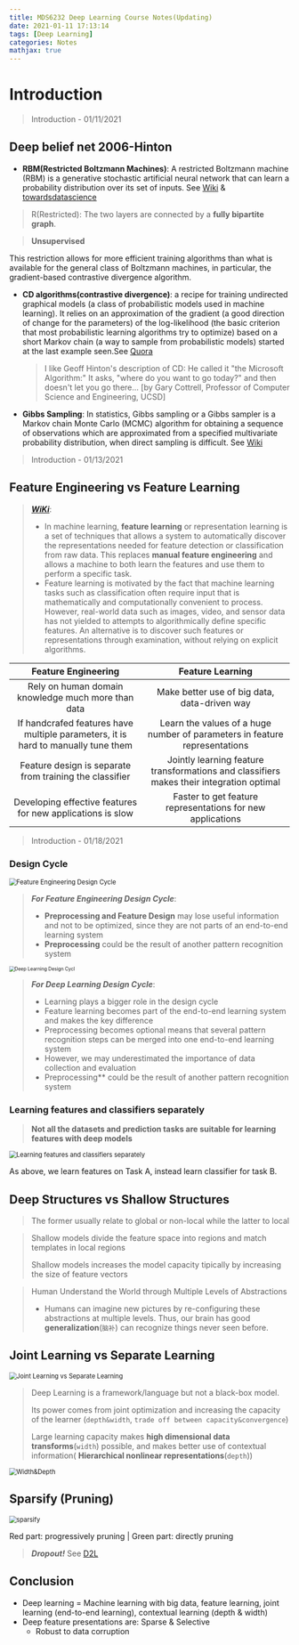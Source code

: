 ```yaml
---
title: MDS6232 Deep Learning Course Notes(Updating)
date: 2021-01-11 17:13:14
tags: [Deep Learning]
categories: Notes
mathjax: true
---
```

# Introduction

> Introduction - 01/11/2021

## Deep belief net 2006-Hinton

- **RBM(Restricted Boltzmann Machines)**: A restricted Boltzmann machine (RBM) is a generative stochastic artificial neural network that can learn a probability distribution over its set of inputs. See [Wiki](https://en.wikipedia.org/wiki/Restricted_Boltzmann_machine) & [towardsdatascience](https://towardsdatascience.com/restricted-boltzmann-machines-simplified-eab1e5878976)

<!-- more -->

> R(Restricted): The two layers are connected by a **fully bipartite graph**.

> **Unsupervised**

This restriction allows for more efficient training algorithms than what is available for the general class of Boltzmann machines, in particular, the gradient-based contrastive divergence algorithm.

- **CD algorithms(contrastive divergence)**: a recipe for training undirected graphical models (a class of probabilistic models used in machine learning). It relies on an approximation of the gradient (a good direction of change for the parameters) of the log-likelihood (the basic criterion that most probabilistic learning algorithms try to optimize) based on a short Markov chain (a way to sample from probabilistic models) started at the last example seen.See [Quora](https://www.quora.com/What-is-contrastive-divergence)

  > I like Geoff Hinton's description of CD: He called it "the Microsoft Algorithm:" It asks, "where do you want to go today?" and then doesn't let you go there... [by Gary Cottrell, Professor of Computer Science and Engineering, UCSD]
  >
- **Gibbs Sampling**: In statistics, Gibbs sampling or a Gibbs sampler is a Markov chain Monte Carlo (MCMC) algorithm for obtaining a sequence of observations which are approximated from a specified multivariate probability distribution, when direct sampling is difficult. See [Wiki](https://en.wikipedia.org/wiki/Gibbs_sampling)

> Introduction - 01/13/2021

## Feature Engineering vs Feature Learning

> ***[WiKi](https://en.wikipedia.org/wiki/Feature_learning)***:
>
> - In machine learning, **feature learning** or representation learning is a set of techniques that allows a system to automatically discover the representations needed for feature detection or classification from raw data. This replaces **manual feature engineering** and allows a machine to both learn the features and use them to perform a specific task.
> - Feature learning is motivated by the fact that machine learning tasks such as classification often require input that is mathematically and computationally convenient to process. However, real-world data such as images, video, and sensor data has not yielded to attempts to algorithmically define specific features. An alternative is to discover such features or representations through examination, without relying on explicit algorithms.


| Feature Engineering | Feature Learning |
| :-: | :-: |
| Rely on human domain knowledge much more than data | Make better use of big data, data-driven way |
| If handcrafed features have multiple parameters, it is hard to manually tune them | Learn the values of a huge number of parameters in feature representations |
| Feature design is separate from training the classifier | Jointly learning feature transformations and classifiers makes their integration optimal |
| Developing effective features for new applications is slow | Faster to get feature representations for new applications |

> Introduction - 01/18/2021

### Design Cycle

<img src="/assets/Feature_Engineering_Design_Cycle.png" alt="Feature Engineering Design Cycle" style="zoom:80%;" />

> ***For Feature Engineering Design Cycle***:
>
> - **Preprocessing and Feature Design** may lose useful information and not to be optimized, since they are not parts of an end-to-end learning system
> - **Preprocessing** could be the result of another pattern recognition system

<img src="/assets/Deep_Learning_Design_Cycle.png" alt="Deep Learning Design Cycl" style="zoom:60%;" />

> ***For Deep Learning Design Cycle***:
>
> - Learning plays a bigger role in the design cycle
> - Feature learning becomes part of the end-to-end learning system and makes the key difference
> - Preprocessing becomes optional means that several pattern recognition steps can be merged into one end-to-end learning system
> - However, we may underestimated the importance of data collection and evaluation
> - Preprocessing** could be the result of another pattern recognition system

### Learning features and classifiers separately

> **Not all the datasets and prediction tasks are suitable for learning features with deep models**

<img src="/assets/LFCS.png" alt="Learning features and classifiers separately" style="zoom:80%;" />

As above, we learn features on Task A, instead learn classifier for task B.

## Deep Structures vs Shallow Structures

> The former usually relate to global or non-local while the latter to local

> Shallow models divide the feature space into regions and match templates in local regions
>
> Shallow models increases the model capacity tipically by increasing the size of feature vectors

> Human Understand the World through Multiple Levels of Abstractions
>
> - Humans can imagine new pictures by re-configuring these abstractions at multiple levels. Thus, our brain has good **generalization**(`脑补`) can recognize things never seen before.

## Joint Learning vs Separate Learning

<img src="/assets/JSL.png" alt="Joint Learning vs Separate Learning" style="zoom:80%;" />

> Deep Learning is a framework/language but not a black-box model.
>
> Its power comes from joint optimization and increasing the capacity of the learner (`depth&width`, `trade off between capacity&convergence`)
>
> Large learning capacity makes **high dimensional data transforms**(`width`) possible, and makes better use of contextual information( **Hierarchical nonlinear representations**(`depth`))

<img src="/assets/widthdepth.png" alt="Width&Depth" style="zoom:80%;" />

## Sparsify (Pruning)

<img src="/assets/Sparsify.png" alt="sparsify" style="zoom:80%;" />

Red part: progressively pruning | Green part: directly pruning

> ***Dropout!***  See [D2L](https://d2l.ai/chapter_multilayer-perceptrons/dropout.html)

## Conclusion

- Deep learning = Machine learning with big data, feature learning, joint learning (end-to-end learning), contextual learning (depth & width)
- Deep feature presentations are: Sparse & Selective
  - Robust to data corruption
